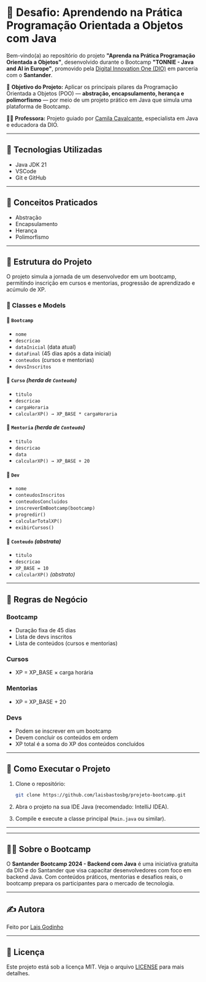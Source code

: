 
# 🧠 Desafio: Aprendendo na Prática Programação Orientada a Objetos com Java

Bem-vindo(a) ao repositório do projeto **"Aprenda na Prática Programação Orientada a Objetos"**, desenvolvido durante o Bootcamp **"TONNIE - Java and AI in Europe"**, promovido pela [Digital Innovation One (DIO)](https://web.digitalinnovation.one/) em parceria com o **Santander**.

📌 **Objetivo do Projeto:** Aplicar os principais pilares da Programação Orientada a Objetos (POO) — **abstração, encapsulamento, herança e polimorfismo** — por meio de um projeto prático em Java que simula uma plataforma de Bootcamp.

👩‍🏫 **Professora:** Projeto guiado por [Camila Cavalcante](https://www.linkedin.com/in/cami-la/), especialista em Java e educadora da DIO.

---

## 🔧 Tecnologias Utilizadas

- Java JDK 21
- VSCode
- Git e GitHub

---

## 📝 Conceitos Praticados

- Abstração
- Encapsulamento
- Herança
- Polimorfismo

---

## 🧱 Estrutura do Projeto

O projeto simula a jornada de um desenvolvedor em um bootcamp, permitindo inscrição em cursos e mentorias, progressão de aprendizado e acúmulo de XP.

### 🧩 Classes e Models

#### 🔷 `Bootcamp`
- `nome`
- `descricao`
- `dataInicial` (data atual)
- `dataFinal` (45 dias após a data inicial)
- `conteudos` (cursos e mentorias)
- `devsInscritos`

#### 🔶 `Curso` _(herda de `Conteudo`)_
- `titulo`
- `descricao`
- `cargaHoraria`
- `calcularXP() → XP_BASE * cargaHoraria`

#### 🔶 `Mentoria` _(herda de `Conteudo`)_
- `titulo`
- `descricao`
- `data`
- `calcularXP() → XP_BASE + 20`

#### 🔷 `Dev`
- `nome`
- `conteudosInscritos`
- `conteudosConcluidos`
- `inscreverEmBootcamp(bootcamp)`
- `progredir()`
- `calcularTotalXP()`
- `exibirCursos()`

#### 🔸 `Conteudo` _(abstrata)_
- `titulo`
- `descricao`
- `XP_BASE = 10`
- `calcularXP()` _(abstrato)_

---

## 📌 Regras de Negócio

### Bootcamp
- Duração fixa de 45 dias
- Lista de devs inscritos
- Lista de conteúdos (cursos e mentorias)

### Cursos
- XP = XP_BASE × carga horária

### Mentorias
- XP = XP_BASE + 20

### Devs
- Podem se inscrever em um bootcamp
- Devem concluir os conteúdos em ordem
- XP total é a soma do XP dos conteúdos concluídos

---

## 🚀 Como Executar o Projeto

1. Clone o repositório:
   ```bash
   git clone https://github.com/laisbastosbg/projeto-bootcamp.git
   ```

2. Abra o projeto na sua IDE Java (recomendado: IntelliJ IDEA).

3. Compile e execute a classe principal (`Main.java` ou similar).

---


---

## 👩‍💻 Sobre o Bootcamp

O **Santander Bootcamp 2024 - Backend com Java** é uma iniciativa gratuita da DIO e do Santander que visa capacitar desenvolvedores com foco em backend Java. Com conteúdos práticos, mentorias e desafios reais, o bootcamp prepara os participantes para o mercado de tecnologia.

---

## ✍️ Autora

Feito por [Lais Godinho](https://github.com/laisbastosbg)

---

## 📝 Licença

Este projeto está sob a licença MIT. Veja o arquivo [LICENSE](LICENSE) para mais detalhes.

